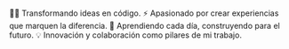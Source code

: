 👨‍💻 Transformando ideas en código.
⚡ Apasionado por crear experiencias que marquen la diferencia.
🌱 Aprendiendo cada día, construyendo para el futuro.
💡 Innovación y colaboración como pilares de mi trabajo.

